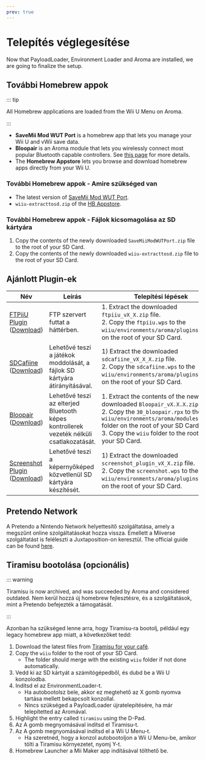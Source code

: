```yaml
---
prev: true
---
```


# Telepítés véglegesítése

Now that PayloadLoader, Environment Loader and Aroma are installed, we are going to finalize the setup.

## További Homebrew appok

::: tip

All Homebrew applications are loaded from the Wii U Menu on Aroma.

:::

- **SaveMii Mod WUT Port** is a homebrew app that lets you manage your Wii U and vWii save data.
- **Bloopair** is an Aroma module that lets you wirelessly connect most popular Bluetooth capable controllers. See [this page](https://gbatemp.net/threads/bloopair-connect-controllers-from-other-consoles-natively.594289/) for more details.
- The **Homebrew Appstore** lets you browse and download homebrew apps directly from your Wii U.

### További Homebrew appok - Amire szükséged van

- The latest version of [SaveMii Mod WUT Port](https://wiiu.cdn.fortheusers.org/zips/SaveMiiModWUTPort.zip).
- `wiiu-extracttosd.zip` of the [HB Appstore](https://github.com/fortheusers/hb-appstore/releases/).

### További Homebrew appok - Fájlok kicsomagolása az SD kártyára

1. Copy the contents of the newly downloaded `SaveMiiModWUTPort.zip` file to the root of your SD Card.
2. Copy the contents of the newly downloaded `wiiu-extracttosd.zip` file to the root of your SD Card.

## Ajánlott Plugin-ek

| Név                                                                                                                                                   | Leírás                                                                                                   | Telepítési lépések                                                                                                                                                                                                                                                                                                                             |
| ----------------------------------------------------------------------------------------------------------------------------------------------------- | -------------------------------------------------------------------------------------------------------- | ---------------------------------------------------------------------------------------------------------------------------------------------------------------------------------------------------------------------------------------------------------------------------------------------------------------------------------------------- |
| [FTPiiU Plugin](https://github.com/wiiu-env/ftpiiu_plugin/) ([Download](https://github.com/wiiu-env/ftpiiu_plugin/releases))       | FTP szervert futtat a háttérben.                                                         | 1. Extract the downloaded `ftpiiu_vX_X.zip` file. <br> 2. Copy the `ftpiiu.wps` to the `wiiu/environments/aroma/plugins` folder on the root of your SD Card.                                                                                                                                   |
| [SDCafiine](https://github.com/wiiu-env/sdcafiine_plugin/) ([Download](https://github.com/wiiu-env/sdcafiine_plugin/releases))     | Lehetővé teszi a játékok moddolását, a fájlok SD kártyára átirányításával.               | 1) Extract the downloaded `sdcafiine_vX_X_X.zip` file. <br> 2. Copy the `sdcafiine.wps` to the `wiiu/environments/aroma/plugins` folder on the root of your SD Card.                                                                                                                           |
| [Bloopair](https://github.com/GaryOderNichts/Bloopair/) ([Download](https://github.com/GaryOderNichts/Bloopair/releases))          | Lehetővé teszi az elterjed Bluetooth képes kontrollerek vezeték nélküli csatlakozatását. | 1. Extract the contents of the newly downloaded `Bloopair_vX.X.X.zip` file. <br> 2. Copy the `30_bloopair.rpx` to the `wiiu/environments/aroma/modules/setup/` folder on the root of your SD Card. <br> 3. Copy the `wiiu` folder to the root of your SD Card. |
| [Screenshot Plugin](https://github.com/wiiu-env/ScreenshotWUPS/) ([Download](https://github.com/wiiu-env/ScreenshotWUPS/releases)) | Lehetővé teszi a képernyőképed közvetlenül SD kártyára készítését.                       | 1) Extract the downloaded `screenshot_plugin_vX_X.zip` file. <br> 2. Copy the `screenshot.wps` to the `wiiu/environments/aroma/plugins` folder on the root of your SD Card.                                                                                                                    |

## Pretendo Network

A Pretendo a Nintendo Network helyettesítő szolgáltatása, amely a megszűnt online szolgáltatásokat hozza vissza. Emellett a Miiverse szolgáltatást is feléleszti a Juxtaposition-on keresztül. The official guide can be found [here](https://pretendo.network/docs/install/wiiu).

## Tiramisu bootolása (opcionális)

::: warning

Tiramisu is now archived, and was succeeded by Aroma and considered outdated. Nem kerül hozzá új homebrew fejlesztésre, és a szolgáltatások, mint a Pretendo befejezték a támogatását.

:::

Azonban ha szükséged lenne arra, hogy Tiramisu-ra bootolj, például egy legacy homebrew app miatt, a következőket tedd:

1. Download the latest files from [Tiramisu for your café](https://tiramisu.foryour.cafe).
2. Copy the `wiiu` folder to the root of your SD Card.
   - The folder should merge with the existing `wiiu` folder if not done automatically.
3. Vedd ki az SD kártyát a számítógépedből, és dubd be a Wii U konzolodba.
4. Indítsd el az EnvironmentLoader-t.
   - Ha autobootolsz bele, akkor ez megtehető az X gomb nyomva tartása mellett bekapcsolt konzollal.
   - Nincs szükséged a PayloadLoader újratelepítésére, ha már telepítetted az Aromával.
5. Highlight the entry called `tiramisu` using the D-Pad.
6. Az A gomb megnyomásával indítsd el Tiramisu-t.
7. Az A gomb megnyomásával indítsd el a Wii U Menu-t.
   - Ha szeretnéd, hogy a konzol autobootoljon a Wii U Menu-be, amikor tölti a Tiramisu környezetet, nyomj Y-t.
8. Homebrew Launcher a Mii Maker app indításával tölthető be.
